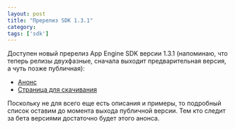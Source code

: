 ```yaml
---
layout: post
title: "Пререлиз SDK 1.3.1"
category: 
tags: ['sdk']
---
```

Доступен новый пререлиз App Engine SDK версии 1.3.1 (напоминаю, что теперь релизы двухфазные, сначала выходит предварительная версия, а чуть позже публичная):

* <a href="http://groups.google.com/group/google-appengine/browse_thread/thread/ddef6d9fa4aa0ae2">Анонс</a>
* <a href="http://code.google.com/p/googleappengine/downloads/list">Страница для скачивания</a>

Поскольку не для всего еще есть описания и примеры, то подробный список оставим до момента выхода публичной версии. Тем кто следит за бета версиями достаточно будет этого анонса.
